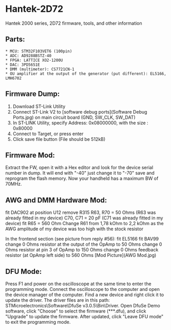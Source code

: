 # Hantek-2D72
 Hantek 2000 series, 2D72 firmware, tools, and other information


## Parts:
    * MCU: STM32F103VET6 (100pin)
    * ADC: AD9288BSTZ-40
    * FPGA: LATTICE XO2-1200U
    * DAC: 3PD5651E
    * DMM (multimeter): CS7721CN-1
    * OU amplifier at the output of the generator (put different): EL5166, LMH6702

## Firmware Dump:
1. Download ST-Link Utility
2. Connect ST-Link V2 to [software debug ports](Software Debug Ports.jpg) on main circuit board (GND, SW_CLK, SW_DAT)
3. In ST-LINK Utility, specify Address: 0x08000000, with the size : 0x80000
4. Connect to Target, or press enter
5. Click save file button (File should be 512kB)

## Firmware Mod:
Extract the FW, open it with a Hex editor and look for the device serial number in dump. It will end with "-40" just change it to "-70" save and reprogram the flash memory. Now your handheld has a maximum BW of 70MHz.

## AWG and DMM Hardware Mod:
fit DAC902 at position U12
remove R315
R63, R70 = 50 Ohms (R63 was already fitted in my device)
C70, C71 = 20 pF (C71 was already fitted in my device)
fit R65 = 560 Ohm
Change R61 from 1,78 kOhm to 2,2 kOhm as the AWG amplitude of my device was too high with the stock resistor

In the frontend section (see picture from reply #56):
fit EL5166
fit BAV99
change 0 Ohms resistor at the output of the OpAmp to 50 Ohms
change 0 Ohms resistor at pin 3 of OpAmp to 150 Ohms
change 0 Ohms feedback resistor (at OpAmp left side) to 560 Ohms
[Mod Picture](AWG Mod.jpg)

## DFU Mode:
Press F1 and power on the oscilloscope at the same time to enter the programming mode.
Connect the oscilloscope to the computer and open the device manager of the computer.
Find a new device and right click it to update the driver. The driver files are in this path: STMicroelectronics\Software\DfuSe v3.0.5\Bin\Driver.
Open DfuSe Demo software, click "Choose" to select the firmware (***.dfu), and click "Upgrade" to update the firmware. After updated, click "Leave DFU mode" to exit the programming mode.